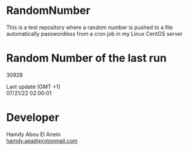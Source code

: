 # RandomNumber    
This is a test repository where a random number is pushed to a file automatically passwordless from a cron job in my Linux CentOS server    
# Random Number of the last run   
30928
      
Last update (GMT +1)    
07/21/22 02:00:01
# Developer    
Hamdy Abou El Anein   
hamdy.aea@protonmail.com

